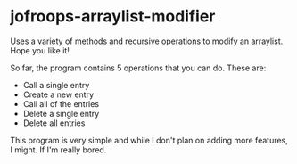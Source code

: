 # jofroops-arraylist-modifier
Uses a variety of methods and recursive operations to modify an arraylist. Hope you like it!

So far, the program contains 5 operations that you can do. These are:
* Call a single entry
* Create a new entry
* Call all of the entries
* Delete a single entry
* Delete all entries

This program is very simple and while I don't plan on adding more features, I might. If I'm really bored.
